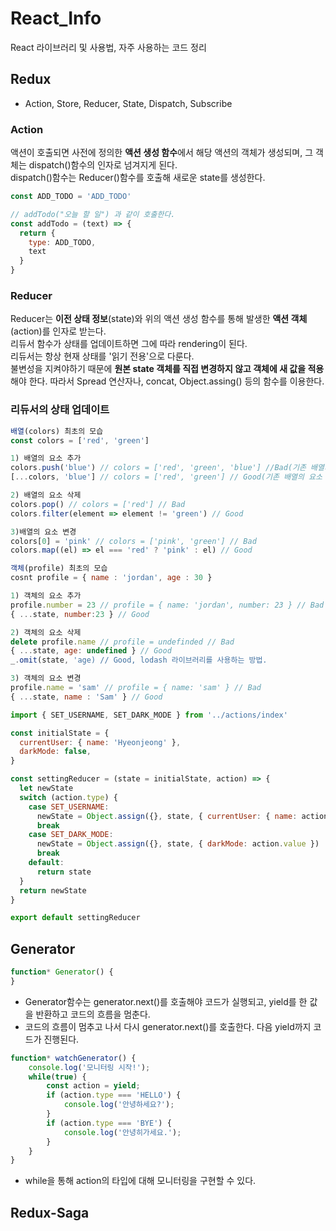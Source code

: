 # React_Info
React 라이브러리 및 사용법, 자주 사용하는 코드 정리  


## Redux
+ Action, Store, Reducer, State, Dispatch, Subscribe
### Action
액션이 호출되면 사전에 정의한 **액션 생성 함수**에서 해당 액션의 객체가 생성되며, 그 객체는 dispatch()함수의 인자로 넘겨지게 된다.  
dispatch()함수는 Reducer()함수를 호출해 새로운 state를 생성한다.
```js
const ADD_TODO = 'ADD_TODO'

// addTodo("오늘 할 일") 과 같이 호출한다.
const addTodo = (text) => {
  return {
    type: ADD_TODO,
    text
  }
}
```

### Reducer
Reducer는 **이전 상태 정보**(state)와 위의 액션 생성 함수를 통해 발생한 **액션 객체**(action)를 인자로 받는다.  
리듀서 함수가 상태를 업데이트하면 그에 따라 rendering이 된다.  
리듀서는 항상 현재 상태를 '읽기 전용'으로 다룬다.  
불변성을 지켜야하기 때문에 **원본 state 객체를 직접 변경하지 않고 객체에 새 값을 적용**해야 한다. 따라서 Spread 연산자나, concat, Object.assing() 등의 함수를 이용한다.  

### 리듀서의 상태 업데이트
```js
배열(colors) 최초의 모습
const colors = ['red', 'green']

1) 배열의 요소 추가
colors.push('blue') // colors = ['red', 'green', 'blue'] //Bad(기존 배열의 요소 변경)
[...colors, 'blue'] // colors = ['red', 'green'] // Good(기존 배열의 요소 변경 없음) 

2) 배열의 요소 삭제
colors.pop() // colors = ['red'] // Bad
colors.filter(element => element != 'green') // Good

3)배열의 요소 변경
colors[0] = 'pink' // colors = ['pink', 'green'] // Bad
colors.map((el) => el === 'red' ? 'pink' : el) // Good
```  
  

```js
객체(profile) 최초의 모습
cosnt profile = { name : 'jordan', age : 30 }

1) 객체의 요소 추가
profile.number = 23 // profile = { name: 'jordan', number: 23 } // Bad
{ ...state, number:23 } // Good

2) 객체의 요소 삭제
delete profile.name // profile = undefinded // Bad
{ ...state, age: undefined } // Good
_.omit(state, 'age) // Good, lodash 라이브러리를 사용하는 방법.

3) 객체의 요소 변경
profile.name = 'sam' // profile = { name: 'sam' } // Bad
{ ...state, name : 'Sam' } // Good
```  
  
  
```js
import { SET_USERNAME, SET_DARK_MODE } from '../actions/index'

const initialState = {
  currentUser: { name: 'Hyeonjeong' }, 
  darkMode: false,
}

const settingReducer = (state = initialState, action) => {
  let newState
  switch (action.type) {
    case SET_USERNAME:
      newState = Object.assign({}, state, { currentUser: { name: action.name } })
      break
    case SET_DARK_MODE:
      newState = Object.assign({}, state, { darkMode: action.value })
      break
    default:
      return state
  }
  return newState
}

export default settingReducer
```  
  



## Generator
```js
function* Generator() {
}
```



+ Generator함수는 generator.next()를 호출해야 코드가 실행되고, yield를 한 값을 반환하고 코드의 흐름을 멈춘다.
+ 코드의 흐름이 멈추고 나서 다시 generator.next()를 호출한다. 다음 yield까지 코드가 진행된다.




```js
function* watchGenerator() {
    console.log('모니터링 시작!');
    while(true) {
        const action = yield;
        if (action.type === 'HELLO') {
            console.log('안녕하세요?');
        }
        if (action.type === 'BYE') {
            console.log('안녕히가세요.');
        }
    }
}
```
+ while을 통해 action의 타입에 대해 모니터링을 구현할 수 있다.


## Redux-Saga



